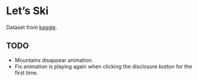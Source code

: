 # Let’s Ski

Dataset from [kaggle](https://www.kaggle.com/beaubellamy/ski-resorts).

## TODO

- Mountains disappear animation.
- Fix animation is playing again when clicking the disclosure button for the first time.
